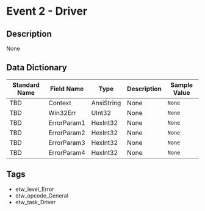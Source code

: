 # Event 2 - Driver

## Description
None

## Data Dictionary
|Standard Name|Field Name|Type|Description|Sample Value|
|---|---|---|---|---|
|TBD|Context|AnsiString|None|`None`|
|TBD|Win32Err|UInt32|None|`None`|
|TBD|ErrorParam1|HexInt32|None|`None`|
|TBD|ErrorParam2|HexInt32|None|`None`|
|TBD|ErrorParam3|HexInt32|None|`None`|
|TBD|ErrorParam4|HexInt32|None|`None`|

## Tags
* etw_level_Error
* etw_opcode_General
* etw_task_Driver